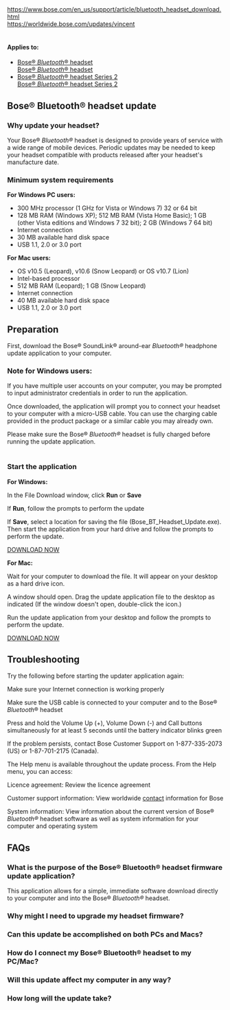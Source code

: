 <main>
<a href="https://web.archive.org/web/20230121130631/https://www.bose.com/en_us/support/article/bluetooth_headset_download.html">https://www.bose.com/en_us/support/article/bluetooth_headset_download.html</a><br>
<a href="https://worldwide.bose.com/updates/vincent">https://worldwide.bose.com/updates/vincent</a><br><br>
<div class="bose-templateArticlepage">
<div class="parent bose-content-container">
<section class="bose-templateArticlepage__sectionPrimary">
<div class="pageHeader image parbase">
<div class="bose-pageHeader">
<div class="bose-pageHeader__backgroundContainer -centerFocalRegion lazyloaded" data-bgset="//assets.bose.com/content/dam/Bose_DAM/Web/consumer_electronics/global/content_pages/corporate/support/header/support_header.psd/jcr:content/renditions/cq5dam.web.320.320.jpeg 320w, //assets.bose.com/content/dam/Bose_DAM/Web/consumer_electronics/global/content_pages/corporate/support/header/support_header.psd/jcr:content/renditions/cq5dam.web.600.600.jpeg 600w, //assets.bose.com/content/dam/Bose_DAM/Web/consumer_electronics/global/content_pages/corporate/support/header/support_header.psd/jcr:content/renditions/cq5dam.web.1000.1000.jpeg 1000w, //assets.bose.com/content/dam/Bose_DAM/Web/consumer_electronics/global/content_pages/corporate/support/header/support_header.psd/jcr:content/renditions/cq5dam.web.1280.1280.jpeg 1280w" style="background-image: url(&quot;https://assets.bose.com/content/dam/Bose_DAM/Web/consumer_electronics/global/content_pages/corporate/support/header/support_header.psd/jcr:content/renditions/cq5dam.web.1280.1280.jpeg&quot;);"><picture style="display: none;"><source data-srcset="//assets.bose.com/content/dam/Bose_DAM/Web/consumer_electronics/global/content_pages/corporate/support/header/support_header.psd/jcr:content/renditions/cq5dam.web.320.320.jpeg 320w, //assets.bose.com/content/dam/Bose_DAM/Web/consumer_electronics/global/content_pages/corporate/support/header/support_header.psd/jcr:content/renditions/cq5dam.web.600.600.jpeg 600w, //assets.bose.com/content/dam/Bose_DAM/Web/consumer_electronics/global/content_pages/corporate/support/header/support_header.psd/jcr:content/renditions/cq5dam.web.1000.1000.jpeg 1000w, //assets.bose.com/content/dam/Bose_DAM/Web/consumer_electronics/global/content_pages/corporate/support/header/support_header.psd/jcr:content/renditions/cq5dam.web.1280.1280.jpeg 1280w" sizes="1280px" srcset="//assets.bose.com/content/dam/Bose_DAM/Web/consumer_electronics/global/content_pages/corporate/support/header/support_header.psd/jcr:content/renditions/cq5dam.web.320.320.jpeg 320w, //assets.bose.com/content/dam/Bose_DAM/Web/consumer_electronics/global/content_pages/corporate/support/header/support_header.psd/jcr:content/renditions/cq5dam.web.600.600.jpeg 600w, //assets.bose.com/content/dam/Bose_DAM/Web/consumer_electronics/global/content_pages/corporate/support/header/support_header.psd/jcr:content/renditions/cq5dam.web.1000.1000.jpeg 1000w, //assets.bose.com/content/dam/Bose_DAM/Web/consumer_electronics/global/content_pages/corporate/support/header/support_header.psd/jcr:content/renditions/cq5dam.web.1280.1280.jpeg 1280w"><img alt="" class="lazyautosizes lazyloaded" data-sizes="auto" data-parent-fit="cover" sizes="1280px"></picture></div>
</div></div>
<div class="articleAppliesTo">
<div class="bose-list bose-list--appliesToList">
<h4 class="bose-list__title">Applies to: </h4>
<ul class="bose-list__list">
<li class="bose-list__listitem ">
<a href="https://web.archive.org/web/20180725093031/https://www.bose.com/en_us/support/products/earphones_support/bluetooth_headset.html">Bose® <em>Bluetooth</em>® headset</a><br />
<a href="https://web.archive.org/web/20230203093903/https://www.bose.com/en_us/support/products/bose_headphones_support/bose_in_ear_headphones_support/bluetooth_headset.html">Bose® <em>Bluetooth</em>® headset</a>
</li>
<li class="bose-list__listitem ">
<a href="https://web.archive.org/web/20180725093043/https://www.bose.com/en_us/support/products/earphones_support/bluetooth_headset_2.html">Bose® <em>Bluetooth</em>® headset Series 2</a><br />
<a href="https://web.archive.org/web/20220627091202/https://www.bose.com/en_us/support/products/bose_headphones_support/bose_in_ear_headphones_support/bluetooth_headset_2.html">Bose® <em>Bluetooth</em>® headset Series 2</a>
</li>
</ul>
</div>
</div>
<div class="pageTitle title">
<h1 class="bose-title bose-title--mainTitle -left bose-h2 -none">
Bose® Bluetooth® headset update
</h1>
</div>
<div class="title">
<h3 class="bose-title -left   -none">
Why update your headset?
</h3>
</div>
<div class="text">
<div class="bose-richText  ">
<p>Your Bose®<em> Bluetooth®</em>&nbsp;headset is designed to provide years of service with a wide range of mobile devices. Periodic updates may be needed to keep your headset compatible with products released after your headset's manufacture date.<br></p>
</div>
</div>
<div class="title">
<h3 class="bose-title -left   ">
Minimum system requirements
</h3>
</div>
<div class="text">
<div class="bose-richText  ">
<p><strong>For Windows PC users:</strong></p>
</div>
</div>
<div class="list">
<div class="bose-list bose-list--none   ">
<ul class="bose-list__list bose-list__list--bullet">
<li class="bose-list__listitem "><span>300 MHz processor (1 GHz for Vista or Windows 7) 32 or 64 bit</span></li>
<li class="bose-list__listitem "><span>128&nbsp;MB RAM (Windows XP); 512&nbsp;MB RAM (Vista Home Basic); 1&nbsp;GB (other Vista editions and Windows 7 32&nbsp;bit); 2&nbsp;GB (Windows 7 64&nbsp;bit)</span></li>
<li class="bose-list__listitem "><span>Internet connection</span></li>
<li class="bose-list__listitem "><span>30 MB available hard disk space</span></li>
<li class="bose-list__listitem bose-list__listitem--last"><span>USB 1.1, 2.0 or 3.0 port</span></li>
</ul>
</div></div>
<div class="text">
<div class="bose-richText  ">
<p><strong>For Mac users:</strong></p>
</div>
</div>
<div class="list">
<div class="bose-list bose-list--none   ">
<ul class="bose-list__list bose-list__list--bullet">
<li class="bose-list__listitem "><span>OS v10.5 (Leopard), v10.6 (Snow Leopard) or OS v10.7 (Lion)</span></li>
<li class="bose-list__listitem "><span>Intel-based processor</span></li>
<li class="bose-list__listitem "><span>512 MB RAM (Leopard); 1 GB (Snow Leopard)</span></li>
<li class="bose-list__listitem "><span>Internet connection</span></li>
<li class="bose-list__listitem "><span>40 MB available hard disk space</span></li>
<li class="bose-list__listitem bose-list__listitem--last"><span>USB 1.1, 2.0 or 3.0 port</span></li>
</ul>
</div></div>
<div class="title">
<h2 class="bose-title -left   -none">
Preparation
</h2>
</div>
<div class="text">
<div class="bose-richText  ">
<p>First, download the Bose® SoundLink® around-ear <em>Bluetooth®</em> headphone update application to your computer.<br></p>
</div>
</div>
<div class="title">
<h3 class="bose-title -left   -none">
Note for Windows users:
</h3>
</div>
<div class="text">
<div class="bose-richText  ">
<p>If you have multiple user accounts on your computer, you may be prompted to input administrator credentials in order to run the application.</p><p>Once downloaded, the application will prompt you to connect your headset to your computer with a micro-USB cable. You can use the charging cable provided in the product package or a similar cable you may already own.</p><p>Please make sure the Bose® <em>Bluetooth®</em>&nbsp;headset is fully charged before running the update application.<br><br></p>
</div>
</div>
<div class="title">
<h3 class="bose-title -left   -none">
Start the application
</h3>
</div>
<div class="text">
<div class="bose-richText  ">
<p><strong>For Windows:</strong></p>
</div>
</div>
<div class="list">
<div class="bose-list bose-list--none   -tempStepFix">
<div class="bose-list__list bose-list__list--bullet">
<div class="listItem">
<div class="bose-list__listitem">
<div class="text">
<div class="bose-richText  ">
<p>In the File Download window, click <strong>Run</strong> or <strong>Save</strong></p>
</div>
</div>
</div>
</div>
<div class="listItem">
<div class="bose-list__listitem">
<div class="text">
<div class="bose-richText  ">
<p>If <strong>Run</strong>, follow the prompts to perform the update<br></p>
</div>
</div>
</div>
</div>
<div class="listItem">
<div class="bose-list__listitem">
<div class="text">
<div class="bose-richText  ">
<p>If <strong>Save</strong>, select a location for saving the file (Bose_BT_Headset_Update.exe). Then start the application from your hard drive and follow the prompts to perform the update.<br></p>
</div>
</div>
<div class="buttonLink">
<a href="https://downloads.bose.com/ced/bose_bluetooth_headset/windows/Bose_BT_Headset_Update.exe" role="button" class="bose-buttonLink bose-buttonLink--type1 none -withBorder    " title="DOWNLOAD NOW" target="_self">
<span>DOWNLOAD NOW</span>
</a>
</div>
</div>
</div>
</div>
</div></div>
<div class="text">
<div class="bose-richText  ">
<p><strong>For Mac:</strong></p>
</div>
</div>
<div class="list">
<div class="bose-list bose-list--none   -tempStepFix">
<div class="bose-list__list bose-list__list--bullet">
<div class="listItem">
<div class="bose-list__listitem">
<div class="text">
<div class="bose-richText  ">
<p>Wait for your computer to download the file. It will appear on your desktop as a hard drive icon.<br></p>
</div>
</div>
</div>
</div>
<div class="listItem">
<div class="bose-list__listitem">
<div class="text">
<div class="bose-richText  ">
<p>A window should open. Drag the update application file to the desktop as indicated (If the window doesn't open, double-click the icon.)<br></p>
</div>
</div>
</div>
</div>
<div class="listItem">
<div class="bose-list__listitem">
<div class="text">
<div class="bose-richText  ">
<p>Run the update application from your desktop and follow the prompts to perform the update.<br></p>
</div>
</div>
<div class="buttonLink">
<a href="https://downloads.bose.com/ced/bose_bluetooth_headset/mac/Bose_BT_Headset_Update.dmg" role="button" class="bose-buttonLink bose-buttonLink--type1 none -withBorder    " title="DOWNLOAD NOW" target="_self">
<span>DOWNLOAD NOW</span>
</a>
</div>
</div>
</div>
</div>
</div></div>
<div class="title">
<h2 class="bose-title -left   -none">
Troubleshooting
</h2>
</div>
<div class="text">
<div class="bose-richText  ">
<p>Try the following before starting the updater application again:<br></p>
</div>
</div>
<div class="list">
<div class="bose-list bose-list--none   -tempStepFix">
<div class="bose-list__list bose-list__list--bullet">
<div class="listItem">
<div class="bose-list__listitem">
<div class="text">
<div class="bose-richText  ">
<p>Make sure your Internet connection is working properly<br></p>
</div>
</div>
</div>
</div>
<div class="listItem">
<div class="bose-list__listitem">
<div class="text">
<div class="bose-richText  ">
<p>Make sure the USB cable is connected to your computer and to the Bose® <em>Bluetooth</em>® headset<br></p>
</div>
</div>
</div>
</div>
<div class="listItem">
<div class="bose-list__listitem">
<div class="text">
<div class="bose-richText  ">
<p>Press and hold the Volume Up (+), Volume Down (-) and Call buttons simultaneously for at least 5 seconds until the battery indicator blinks green<br></p>
</div>
</div>
</div>
</div>
<div class="listItem">
<div class="bose-list__listitem">
<div class="text">
<div class="bose-richText  ">
<p>If the problem persists, contact Bose Customer Support on 1-877-335-2073 (US) or 1-87-701-2175 (Canada). <br></p>
</div>
</div>
</div>
</div>
<div class="text">
<div class="bose-richText  ">
<p>The Help menu is available throughout the update process. From the Help menu, you can access:<br></p>
</div>
</div>
</div>
</div></div>
<div class="list">
<div class="bose-list bose-list--none   -tempStepFix">
<div class="bose-list__list bose-list__list--bullet">
<div class="listItem">
<div class="bose-list__listitem">
<div class="text">
<div class="bose-richText  ">
<p>Licence agreement: Review the licence agreement<br></p>
</div>
</div>
</div>
</div>
<div class="listItem">
<div class="bose-list__listitem">
<div class="text">
<div class="bose-richText  ">
<p>Customer support information: View worldwide <a class="bose-link" href="https://global.bose.com/en_us/support_sites.html">contact</a> information for Bose<br></p>
</div>
</div>
</div>
</div>
<div class="listItem">
<div class="bose-list__listitem">
<div class="text">
<div class="bose-richText  ">
<p>System information: View information about the current version of Bose® <em>Bluetooth®</em> headset software as well as system information for your computer and operating system</p>
</div>
</div>
</div>
</div>
<div class="title">
<h2 class="bose-title -left   -none">
FAQs
</h2>
</div>
<div class="faqContainer"><div class="bose-faq__container ui-accordion ui-widget ui-helper-reset" data-show-first="false" role="tablist">
<div class="faq">
<h3 class="bose-faq__question ui-accordion-header ui-state-default ui-accordion-icons ui-accordion-header-active ui-state-active ui-corner-top" id="ui-id-2" aria-controls="ui-id-3" aria-selected="true" aria-expanded="true" tabindex="0"><span class="ui-accordion-header-icon ui-icon bose-faq__questionIcon bose-faq__questionIcon--active"></span>What is the purpose of the Bose® Bluetooth® headset firmware update application?</h3>
<div class="bose-faq__answer bose-richText bose-richText--noMargin ui-accordion-content ui-helper-reset ui-widget-content ui-corner-bottom ui-accordion-content-active" id="ui-id-3" aria-labelledby="ui-id-2" role="region" aria-hidden="false" style="display: block;"><p>This application allows for a simple, immediate software download directly to your computer and into the Bose® <em>Bluetooth®</em>&nbsp;headset.<br></p></div>
</div>
<div class="faq">
<h3 class="bose-faq__question ui-accordion-header ui-state-default ui-accordion-icons ui-corner-all" id="ui-id-4" aria-controls="ui-id-5" aria-selected="false" aria-expanded="false" tabindex="0"><span class="ui-accordion-header-icon ui-icon bose-faq__questionIcon"></span>Why might I need to upgrade my headset firmware?</h3>
<div class="bose-faq__answer bose-richText bose-richText--noMargin ui-accordion-content ui-helper-reset ui-widget-content ui-corner-bottom" id="ui-id-5" aria-labelledby="ui-id-4" role="region" aria-hidden="true" style="display: none;"><p>Periodic updates may be needed to keep your Bose® <em>Bluetooth®</em>&nbsp;headset compatible with mobile devices released after your headset's manufacture date.<br></p></div>
</div>
<div class="faq">
<h3 class="bose-faq__question ui-accordion-header ui-state-default ui-accordion-icons ui-corner-all" id="ui-id-6" aria-controls="ui-id-7" aria-selected="false" aria-expanded="false" tabindex="0"><span class="ui-accordion-header-icon ui-icon bose-faq__questionIcon"></span>Can this update be accomplished on both PCs and Macs?</h3>
<div class="bose-faq__answer bose-richText bose-richText--noMargin ui-accordion-content ui-helper-reset ui-widget-content ui-corner-bottom" id="ui-id-7" aria-labelledby="ui-id-6" role="region" aria-hidden="true" style="display: none;"><p>Yes. The PC or Mac used for the update must meet the minimum system requirements found on the download site.<br></p></div>
</div>
<div class="faq">
<h3 class="bose-faq__question ui-accordion-header ui-state-default ui-accordion-icons ui-corner-all" id="ui-id-8" aria-controls="ui-id-9" aria-selected="false" aria-expanded="false" tabindex="0"><span class="ui-accordion-header-icon ui-icon bose-faq__questionIcon"></span>How do I connect my Bose® Bluetooth® headset to my PC/Mac?</h3>
<div class="bose-faq__answer bose-richText bose-richText--noMargin ui-accordion-content ui-helper-reset ui-widget-content ui-corner-bottom" id="ui-id-9" aria-labelledby="ui-id-8" role="region" aria-hidden="true" style="display: none;"><p>You can use the USB charging cable provided with the headset. Or, use any USB to micro-USB cable you may have, usually supplied with a digital camera or GPS.<br></p></div>
</div>
<div class="faq">
<h3 class="bose-faq__question ui-accordion-header ui-state-default ui-accordion-icons ui-corner-all" id="ui-id-10" aria-controls="ui-id-11" aria-selected="false" aria-expanded="false" tabindex="0"><span class="ui-accordion-header-icon ui-icon bose-faq__questionIcon"></span>Will this update affect my computer in any way?</h3>
<div class="bose-faq__answer bose-richText bose-richText--noMargin ui-accordion-content ui-helper-reset ui-widget-content ui-corner-bottom" id="ui-id-11" aria-labelledby="ui-id-10" role="region" aria-hidden="true" style="display: none;"><p>While the application is running, it will create and utilise temporary working files. When the application has finished and closed, it will remove all temporary working files, leaving behind the driver and the downloaded application file (Windows machines only). The application file can be deleted from your computer after the update is complete, but we recommend leaving the driver installed on your computer to make future upgrades easier.<br></p></div>
</div>
<div class="faq">
<h3 class="bose-faq__question ui-accordion-header ui-state-default ui-accordion-icons ui-corner-all" id="ui-id-12" aria-controls="ui-id-13" aria-selected="false" aria-expanded="false" tabindex="0"><span class="ui-accordion-header-icon ui-icon bose-faq__questionIcon"></span>How long will the update take?</h3>
<div class="bose-faq__answer bose-richText bose-richText--noMargin ui-accordion-content ui-helper-reset ui-widget-content ui-corner-bottom" id="ui-id-13" aria-labelledby="ui-id-12" role="region" aria-hidden="true" style="display: none;"><p>The update may take as long as five minutes to complete.<br></p></div>
</div>
</div>
</div>
</div>
</div></div>
</section>
</div>
</div>
</main>
